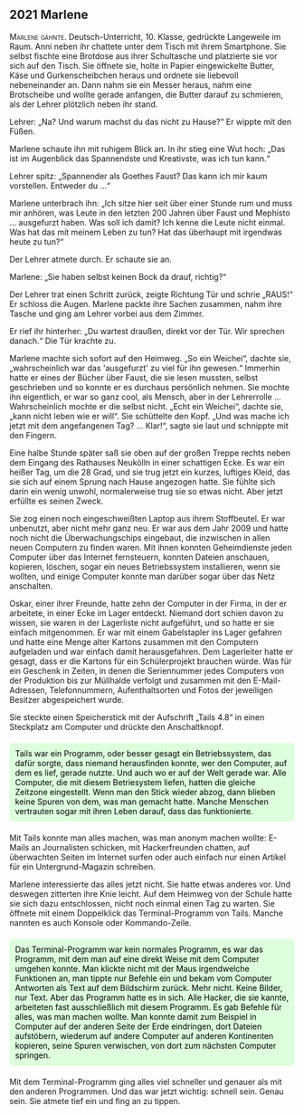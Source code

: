 ## **2021** Marlene

<span style="font-variant:small-caps;">Marlene gähnte.</span> Deutsch-Unterricht, 10. Klasse, gedrückte Langeweile im Raum.
Anni neben ihr chattete unter dem Tisch mit ihrem Smartphone.
Sie selbst fischte eine Brotdose aus ihrer Schultasche und platzierte sie vor sich auf den Tisch.
Sie öffnete sie, holte in Papier eingewickelte Butter, Käse und Gurkenscheibchen heraus und ordnete sie liebevoll nebeneinander an.
Dann nahm sie ein Messer heraus, nahm eine Brotscheibe und wollte gerade anfangen, die Butter darauf zu schmieren, als der Lehrer plötzlich neben ihr stand.

Lehrer: „Na? Und warum machst du das nicht zu Hause?“ Er wippte mit den Füßen.

Marlene schaute ihn mit ruhigem Blick an.
In ihr stieg eine Wut hoch: „Das ist im Augenblick das Spannendste und Kreativste, was ich tun kann.“

Lehrer spitz: „Spannender als Goethes Faust? Das kann ich mir kaum vorstellen.
Entweder du ...“

Marlene unterbrach ihn: „Ich sitze hier seit über einer Stunde rum und muss mir anhören, was Leute in den letzten 200 Jahren über Faust und Mephisto … ausgefurzt haben.
Was soll ich damit? Ich kenne die Leute nicht einmal.
Was hat das mit meinem Leben zu tun? Hat das überhaupt mit irgendwas heute zu tun?“

Der Lehrer atmete durch.
Er schaute sie an.

Marlene: „Sie haben selbst keinen Bock da drauf, richtig?“

Der Lehrer trat einen Schritt zurück, zeigte Richtung Tür und schrie „RAUS!“ Er schloss die Augen.
Marlene packte ihre Sachen zusammen, nahm ihre Tasche und ging am Lehrer vorbei aus dem Zimmer.

Er rief ihr hinterher: „Du wartest draußen, direkt vor der Tür.
Wir sprechen danach.“ Die Tür krachte zu.

Marlene machte sich sofort auf den Heimweg.
„So ein Weichei“, dachte sie, „wahrscheinlich war das 'ausgefurzt' zu viel für ihn gewesen.“ Immerhin hatte er eines der Bücher über Faust, die sie lesen mussten, selbst geschrieben und so konnte er es durchaus persönlich nehmen.
Sie mochte ihn eigentlich, er war so ganz cool, als Mensch, aber in der Lehrerrolle … Wahrscheinlich mochte er die selbst nicht.
„Echt ein Weichei“, dachte sie, „kann nicht leben wie er will“. Sie schüttelte den Kopf.
„Und was mache ich jetzt mit dem angefangenen Tag? ...
Klar!“, sagte sie laut und schnippte mit den Fingern.

Eine halbe Stunde später saß sie oben auf der großen Treppe rechts neben dem Eingang des Rathauses Neukölln in einer schattigen Ecke.
Es war ein heißer Tag, um die 28 Grad, und sie trug jetzt ein kurzes, luftiges Kleid, das sie sich auf einem Sprung nach Hause angezogen hatte.
Sie fühlte sich darin ein wenig unwohl, normalerweise trug sie so etwas nicht.
Aber jetzt erfüllte es seinen Zweck.

Sie zog einen noch eingeschweißten Laptop aus ihrem Stoffbeutel.
Er war unbenutzt, aber nicht mehr ganz neu.
Er war aus dem Jahr 2009 und hatte noch nicht die Überwachungschips eingebaut, die inzwischen in allen neuen Computern zu finden waren.
Mit ihnen konnten Geheimdienste jeden Computer über das Internet fernsteuern, konnten Dateien anschauen, kopieren, löschen, sogar ein neues Betriebssystem installieren, wenn sie wollten, und einige Computer konnte man darüber sogar über das Netz anschalten.

Oskar, einer ihrer Freunde, hatte zehn der Computer in der Firma, in der er arbeitete, in einer Ecke im Lager entdeckt.
Niemand dort schien davon zu wissen, sie waren in der Lagerliste nicht aufgeführt, und so hatte er sie einfach mitgenommen.
Er war mit einem Gabelstapler ins Lager gefahren und hatte eine Menge alter Kartons zusammen mit den Computern aufgeladen und war einfach damit herausgefahren.
Dem Lagerleiter hatte er gesagt, dass er die Kartons für ein Schülerprojekt brauchen würde.
Was für ein Geschenk in Zeiten, in denen die Seriennummer jedes Computers von der Produktion bis zur Müllhalde verfolgt und zusammen mit den E-Mail-Adressen, Telefonnummern, Aufenthaltsorten und Fotos der jeweiligen Besitzer abgespeichert wurde.

Sie steckte einen Speicherstick mit der Aufschrift „Tails 4.8“ in einen Steckplatz am Computer und drückte den Anschaltknopf.

<div style="background-color: #dfd; color: black; padding: 10px; margin: 20px 0; border-radius: 5px;">
Tails war ein Programm, oder besser gesagt ein Betriebssystem, das dafür sorgte, dass niemand herausfinden konnte, wer den Computer, auf dem es lief, gerade nutzte.
Und auch wo er auf der Welt gerade war.
Alle Computer, die mit diesem Betriesystem liefen, hatten die gleiche Zeitzone eingestellt.
Wenn man den Stick wieder abzog, dann blieben keine Spuren von dem, was man gemacht hatte.
Manche Menschen vertrauten sogar mit ihren Leben darauf, dass das funktionierte.
</div>

Mit Tails konnte man alles machen, was man anonym machen wollte: E-Mails an Journalisten schicken, mit Hackerfreunden chatten, auf überwachten Seiten im Internet surfen oder auch einfach nur einen Artikel für ein Untergrund-Magazin schreiben.

Marlene interessierte das alles jetzt nicht.
Sie hatte etwas anderes vor.
Und deswegen zitterten ihre Knie leicht.
Auf dem Heimweg von der Schule hatte sie sich dazu entschlossen, nicht noch einmal einen Tag zu warten.
Sie öffnete mit einem Doppelklick das Terminal-Programm von Tails.
Manche nannten es auch Konsole oder Kommando-Zeile.

<div style="background-color: #dfd; color: black; padding: 10px; margin: 20px 0; border-radius: 5px;">
Das Terminal-Programm war kein normales Programm, es war das Programm, mit dem man auf eine direkt Weise mit dem Computer umgehen konnte.
Man klickte nicht mit der Maus irgendwelche Funktionen an, man tippte nur Befehle ein und bekam vom Computer Antworten als Text auf dem Bildschirm zurück.
Mehr nicht.
Keine Bilder, nur Text.
Aber das Programm hatte es in sich.
Alle Hacker, die sie kannte, arbeiteten fast ausschließlich mit diesem Programm.
Es gab Befehle für alles, was man machen wollte.
Man konnte damit zum Beispiel in Computer auf der anderen Seite der Erde eindringen, dort Dateien aufstöbern, wiederum auf andere Computer auf anderen Kontinenten kopieren, seine Spuren verwischen, von dort zum nächsten Computer springen.
</div>

Mit dem Terminal-Programm ging alles viel schneller und genauer als mit den anderen Programmen.
Und das war jetzt wichtig: schnell sein.
Genau sein.
Sie atmete tief ein und fing an zu tippen.
